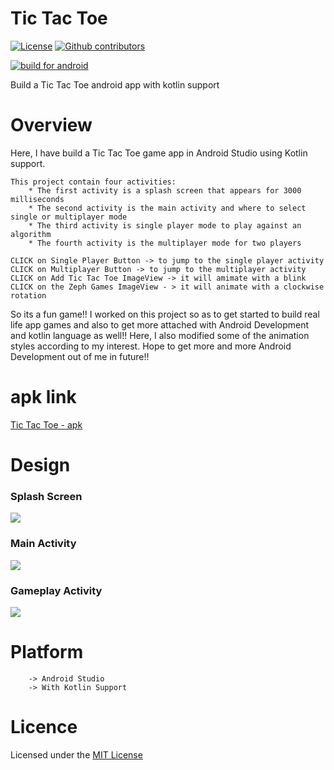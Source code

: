 # Tic Tac Toe

[![License](https://img.shields.io/github/license/ashish7zeph/android-kotlin-TicTacToe-game.svg?style=for-the-badge)](https://github.com/ashish7zeph/android-kotlin-TicTacToe-game/blob/master/LICENSE)
[![Github contributors](https://img.shields.io/github/contributors/ashish7zeph/android-kotlin-TicTacToe-game.svg?style=for-the-badge)](https://github.com/ashish7zeph/android-kotlin-TicTacToe-game/graphs/contributors)

[![build for android](https://forthebadge.com/images/badges/built-for-android.svg)](https://www.android.com/)

Build a Tic Tac Toe android app with kotlin support


# Overview

Here, I have build a Tic Tac Toe game app in Android Studio using Kotlin support.

    This project contain four activities:
        * The first activity is a splash screen that appears for 3000 milliseconds
        * The second activity is the main activity and where to select single or multiplayer mode
        * The third activity is single player mode to play against an algorithm
        * The fourth activity is the multiplayer mode for two players

    CLICK on Single Player Button -> to jump to the single player activity
    CLICK on Multiplayer Button -> to jump to the multiplayer activity
    CLICK on Add Tic Tac Toe ImageView -> it will amimate with a blink
    CLICK on the Zeph Games ImageView - > it will animate with a clockwise rotation
    
So its a fun game!! I worked on this project so as to get started to build real life app games and also to get
more attached with Android Development and kotlin language as well!!
Here, I also modified some of the animation styles according to my interest.
Hope to get more and more Android Development out of me in future!!



# apk link

[Tic Tac Toe - apk](https://github.com/ashish7zeph/android-kotlin-TicTacToe-game/blob/master/apk/Tic%20Tac%20Toe.apk)


# Design

### Splash Screen
![](https://github.com/ashish7zeph/android-kotlin-TicTacToe-game/blob/master/screenshots/img1.png)

### Main Activity
![](https://github.com/ashish7zeph/android-kotlin-TicTacToe-game/blob/master/screenshots/img2.png)

### Gameplay Activity
![](https://github.com/ashish7zeph/android-kotlin-TicTacToe-game/blob/master/screenshots/img3.png)


# Platform
        -> Android Studio
        -> With Kotlin Support

# Licence

Licensed under the [MIT License](https://github.com/ashish7zeph/android-kotlin-TicTacToe-game/blob/master/LICENSE)
